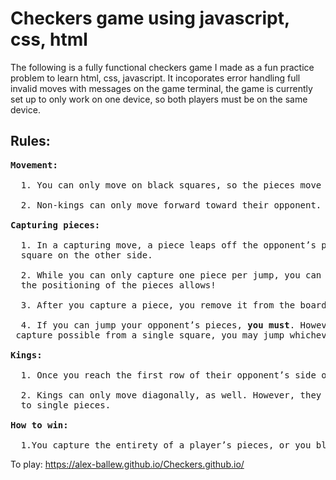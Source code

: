 # Checkers game using javascript, css, html
The following is a fully functional checkers game I made as a fun practice problem to learn html, css, javascript. It incoporates error handling full invalid moves with messages on the game terminal, the game is currently set up to only work on one device, so both players must be on the same device.

## Rules: ##
<pre>
<b>Movement:</b>
  
  1. You can only move on black squares, so the pieces move diagonally. 
  
  2. Non-kings can only move forward toward their opponent.
  
<b>Capturing pieces:</b>
  
  1. In a capturing move, a piece leaps off the opponent’s piece in a diagonal line, landing on a dark
  square on the other side. 
  
  2. While you can only capture one piece per jump, you can make multiple jumps in a single turn if 
  the positioning of the pieces allows!
  
  3. After you capture a piece, you remove it from the board and the opponent collects it.
  
  4. If you can jump your opponent’s pieces, <b>you must</b>. However, if there is more than one 
 capture possible from a single square, you may jump whichever piece is preferable.
  
<b>Kings:</b>
  
  1. Once you reach the first row of their opponent’s side of the board, your checker will be kinged!
  
  2. Kings can only move diagonally, as well. However, they can move forward or backward as opposed 
  to single pieces.
  
<b>How to win:</b>
  
  1.You capture the entirety of a player’s pieces, or you block a player’s pieces from moving.
</pre>
To play: https://alex-ballew.github.io/Checkers.github.io/
